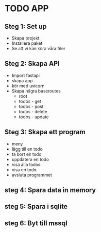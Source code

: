 # TODO APP

## Steg 1: Set up

- Skapa projekt
- Installera paket
- Se att vi kan köra våra filer

## Steg 2: Skapa API

- Import fastapi
- skapa app
- kör med uvicorn
- Skapa några baseroutes
    - root
    - todos - get
    - todos - post
    - todos - delete
    - todos - update


## Steg 3: Skapa ett program
- meny
- lägg till en todo
- ta bort en todo
- uppdatera en todo
- visa alla todos
- visa en todo
- avsluta programmet
## steg 4: Spara data in memory
## steg 5: Spara i sqlite
## steg 6: Byt till mssql
